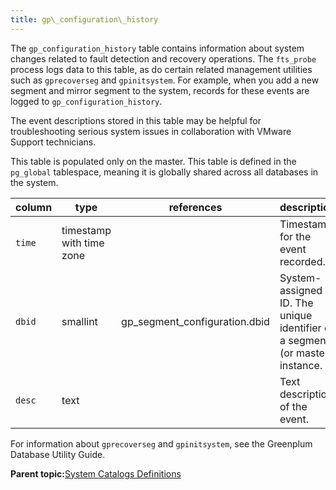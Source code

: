 ```yaml
---
title: gp\_configuration\_history 
---
```


The `gp_configuration_history` table contains information about system changes related to fault detection and recovery operations. The `fts_probe` process logs data to this table, as do certain related management utilities such as `gprecoverseg` and `gpinitsystem`. For example, when you add a new segment and mirror segment to the system, records for these events are logged to `gp_configuration_history`.

The event descriptions stored in this table may be helpful for troubleshooting serious system issues in collaboration with VMware Support technicians.

This table is populated only on the master. This table is defined in the `pg_global` tablespace, meaning it is globally shared across all databases in the system.

|column|type|references|description|
|------|----|----------|-----------|
|`time`|timestamp with time zone| |Timestamp for the event recorded.|
|`dbid`|smallint|gp\_segment\_configuration.dbid|System-assigned ID. The unique identifier of a segment \(or master\) instance.|
|`desc`|text| |Text description of the event.|

For information about `gprecoverseg` and `gpinitsystem`, see the Greenplum Database Utility Guide.

**Parent topic:**[System Catalogs Definitions](../system_catalogs/catalog_ref-html.html)

